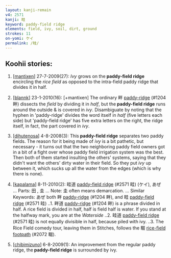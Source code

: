 ```yaml
---
layout: kanji-remain
v4: 2571
kanji: 畦
keyword: paddy-field ridge
elements: field, ivy, soil, dirt, ground
strokes: 11
on-yomi: ケイ
permalink: /畦/
---
```


## Koohii stories: 

1) [<a href="http://kanji.koohii.com/profile/mantixen">mantixen</a>] 27-7-2009(27): <em>Ivy</em> grows on the<strong> paddy-field ridge</strong> encircling the <em>rice field</em> as opposed to the intra-field paddy ridge that divides it in half.

2) [<a href="http://kanji.koohii.com/profile/blannk">blannk</a>] 23-1-2010(16): [+mantixen] The ordinary 畔 <a href="http://kanji.koohii.com/study/kanji/1204">paddy-ridge</a> (#1204 畔) dissects the <em>field</em> by dividing it in <em>half</em>, but the<strong> paddy-field ridge</strong> runs around the outside &amp; is covered in <em>ivy</em>. Disambiguate by noting that the hyphen in &#039;paddy-ridge&#039; divides the word itself in <em>half</em> (five letters each side) but &#039;paddy-field ridge&#039; has five extra letters on the right, the ridge itself, in fact, the part covered in <em>ivy</em>.

3) [<a href="http://kanji.koohii.com/profile/dihutenosa">dihutenosa</a>] 4-8-2008(3): This<strong> paddy-field ridge</strong> separates two paddy fields. The reason for it being made of <em>ivy</em> is a bit pathetic, but necessary - it turns out that the two neighboring paddy field owners got in a bit of a fight over whose paddy field irrigation system was the best. Then both of them started insulting the others&#039; systems, saying that they didn&#039;t want the others&#039; dirty water in their field. So they put <em>ivy</em> up between it, which sucks up all the water from the edges (which is why there is none).

4) [<a href="http://kanji.koohii.com/profile/kapalama">kapalama</a>] 8-11-2010(2): 畦道 <a href="http://kanji.koohii.com/study/kanji/2571">paddy-field ridge</a> (#2571 畦) (ケイ), あぜ ... Parts: 田 , 圭 ... Note: 圭 often means demarcation. ... Similar Keywords: あぜ both 畔 <a href="http://kanji.koohii.com/study/kanji/1204">paddy-ridge</a> (#1204 畔), and 畦 <a href="http://kanji.koohii.com/study/kanji/2571">paddy-field ridge</a> (#2571 畦) ..1. 畔道 <a href="http://kanji.koohii.com/study/kanji/1204">paddy-ridge</a> (#1204 畔) is a phrase divided in half. A rice field is divided in half, half is field half is water. If you stand at the halfway mark, you are at the <em>Waterside</em> ..2. 畦道 <a href="http://kanji.koohii.com/study/kanji/2571">paddy-field ridge</a> (#2571 畦) is not equally divisible in half, because piled with ivy. ..3. The Rice Field comedy tour, leaving them in Stitches, follows the 畷 <a href="http://kanji.koohii.com/study/kanji/2072">rice-field footpath</a> (#2072 畷).

5) [<a href="http://kanji.koohii.com/profile/chibimizuno">chibimizuno</a>] 6-8-2009(1): An improvement from the regular paddy ridge, the<strong> paddy-field ridge</strong> is surrounded by ivy.

